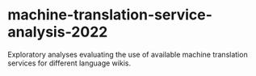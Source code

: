 # machine-translation-service-analysis-2022
Exploratory analyses evaluating the use of available machine translation services for different language wikis.
